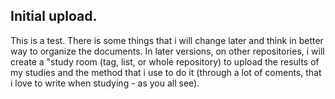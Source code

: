 ## Initial upload.

This is a test. There is some things that i will change later and think in better way to organize the documents. In later versions, on other repositories, i will create a "study room (tag, list, or whole repository) to upload the results of my studies and the method that i use to do it (through a lot of coments, that i love to write when studying - as you all see).
